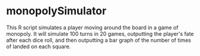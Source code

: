 # monopolySimulator
This R script simulates a player moving around the board in a game of monopoly. It will simulate 100 turns in 20 games, outputting the player's fate after each dice roll, and then outputting a bar graph of the number of times of landed on each square.
